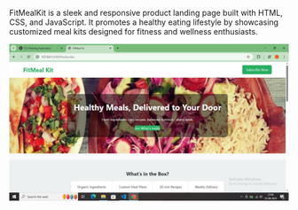 FitMealKit is a sleek and responsive product landing page built with HTML, CSS, and JavaScript. It promotes a healthy eating lifestyle by showcasing customized meal kits designed for fitness and wellness enthusiasts.

![FitMealKit](https://github.com/LavanyaJanarthanan/FitMealKit/blob/main/fitmealkit.png)
